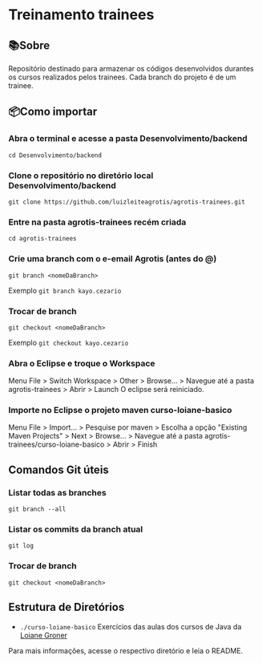 # Treinamento trainees

## 📚Sobre
Repositório destinado para armazenar os códigos desenvolvidos durantes os cursos realizados pelos trainees. Cada branch do projeto é de um trainee.

## 📦Como importar
### Abra o terminal e acesse a pasta Desenvolvimento/backend
```cd Desenvolvimento/backend```

### Clone o repositório no diretório local Desenvolvimento/backend
```git clone https://github.com/luizleiteagrotis/agrotis-trainees.git```

### Entre na pasta agrotis-trainees recém criada
```cd agrotis-trainees```

### Crie uma branch com o e-email Agrotis (antes do @)
```git branch <nomeDaBranch>```

Exemplo
```git branch kayo.cezario```

### Trocar de branch
```git checkout <nomeDaBranch>```

Exemplo
```git checkout kayo.cezario```

### Abra o Eclipse e troque o Workspace
Menu File > Switch Workspace > Other > Browse... > Navegue até a pasta agrotis-trainees > Abrir > Launch
O eclipse será reiniciado.

### Importe no Eclipse o projeto maven curso-loiane-basico
Menu File > Import... > Pesquise por maven > Escolha a opção "Existing Maven Projects" > Next > Browse... > Navegue até a pasta agrotis-trainees/curso-loiane-basico > Abrir > Finish

## Comandos Git úteis
### Listar todas as branches
```git branch --all```

### Listar os commits da branch atual
```git log```

### Trocar de branch
```git checkout <nomeDaBranch>```

## Estrutura de Diretórios
* ```./curso-loiane-basico``` Exercícios das aulas dos cursos de Java da <a href= "https://loiane.training">Loiane Groner</a>

Para mais informações, acesse o respectivo diretório e leia o README. 
